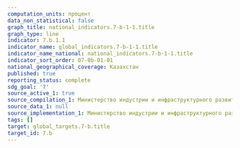 ```yaml
---
computation_units: процент
data_non_statistical: false
graph_title: national_indicators.7-b-1-1.title
graph_type: line
indicator: 7.b.1.1
indicator_name: global_indicators.7-b-1-1.title
indicator_name_national: national_indicators.7-b-1-1.title
indicator_sort_order: 07-0b-01-01
national_geographical_coverage: Казахстан
published: true
reporting_status: complete
sdg_goal: '7'
source_active_1: true
source_compilation_1: Министерство индустрии и инфраструктурного развития РК
source_data_1: null
source_implementation_1: Министерство индустрии и инфраструктурного развития РК
tags: []
target: global_targets.7-b.title
target_id: 7.b
---
```


